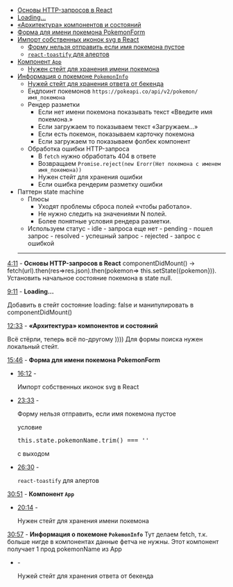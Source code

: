 - <a href="#1">Основы HTTP-запросов в React</a>
- <a href="#2">Loading...</a>
- <a href="#3">«Архитектура» компонентов и состояний</a>
- <a href="#4">Форма для имени покемона PokemonForm</a>
- <a href="#5">Импорт собственных иконок svg в React</a>
  - <a href="#6">Форму нельзя отправить если имя покемона пустое</a>
  - <a href="#7">`react-toastify` для алертов</a>
- <a href="#8">Компонент `App`</a>
  - <a href="#9">Нужен стейт для хранения имени покемона</a>
- <a href="#10">Информация о покемоне `PokemonInfo`</a>
  - <a href="#11">Нужей стейт для хранения ответа от бекенда</a>
  - Ендпоинт покемонов `https://pokeapi.co/api/v2/pokemon/имя_покемона`
  - Рендер разметки
    - Если нет имени покемона показывать текст «Введите имя покемона.»
    - Если загружаем то показываем текст «Загружаем...»
    - Если есть покемон, показываем карточку покемона
    - Если загружаем то показываем фолбек компонент
  - Обработка ошибки HTTP-запроса
    - В `fetch` нужно обработать 404 в ответе
    - Возвращаем `Promise.reject(new Erorr(Нет покемона с именем имя_покемона))`
    - Нужен стейт для хранения ошибки
    - Если ошибка рендерим разметку ошибки
- Паттерн state machine
  - Плюсы
    - Уходят проблемы сброса полей «чтобы работало».
    - Не нужно следить на значениями N полей.
    - Более понятные условия рендера разметки.
  - Используем статус - idle - запроса еще нет - pending - пошел запрос - resolved - успешный запрос - rejected - запрос с ошибкой
  <hr/>

[4:11](https://youtu.be/xoG3l2PgiYY?t=251) - <strong id="1">Основы HTTP-запросов в React</strong>
componentDidMount() -> fetch(url).then(res=>res.json).then(pokemon=> this.setState({pokemon})). Установить начальное состояние покемона в state null.

[9:11](https://youtu.be/xoG3l2PgiYY?t=575) - <strong id="2">Loading...</strong>

Добавить в стейт состояние loading: false и манипулировать в componentDidMount()

[12:33](https://youtu.be/xoG3l2PgiYY?t=753) - <strong id="3">«Архитектура» компонентов и состояний</strong>

Всё стёрли, теперь всё по-другому ))))
Для формы поиска нужен локальный стейт.

[15:46](https://youtu.be/xoG3l2PgiYY?t=946) - <strong id="4">Форма для имени покемона PokemonForm</strong>

- [16:12](https://youtu.be/xoG3l2PgiYY?t=985) - <p id="5">Импорт собственных иконок svg в React</p>

- [23:33](https://youtu.be/xoG3l2PgiYY?t=1413) - <p id="6">Форму нельзя отправить, если имя покемона пустое</p>
  условие <pre>this.state.pokemonName.trim() === ''</pre> с выходом

- [26:30](https://youtu.be/xoG3l2PgiYY?t=1590) - <p id="7">`react-toastify` для алертов</p>

[30:51](https://youtu.be/xoG3l2PgiYY?t=1851) - <strong id="8">Компонент `App`</strong>

- [20:14](https://youtu.be/xoG3l2PgiYY?t=1334) - <p id="9">Нужен стейт для хранения имени покемона</p>

[30:57](https://youtu.be/xoG3l2PgiYY?t=1857) - <strong id="10">Информация о покемоне `PokemonInfo`</strong>
Тут делаем fetch, т.к. больше нигде в компонентах данные фетча не нужны.
Этот компонент получает 1 прод pokemonName из App

- []() - <p id="11">Нужей стейт для хранения ответа от бекенда</p>
